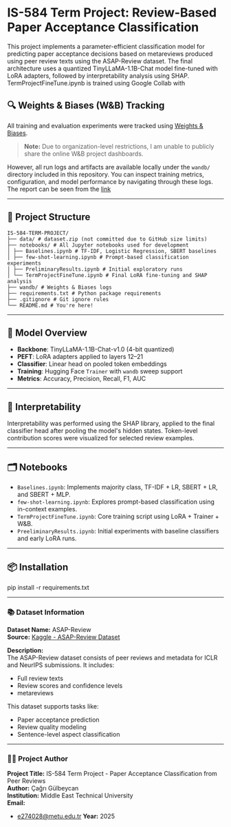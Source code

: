 # IS-584 Term Project: Review-Based Paper Acceptance Classification

This project implements a parameter-efficient classification model for predicting paper acceptance decisions based on metareviews produced using peer review texts using the ASAP-Review dataset. The final architecture uses a quantized TinyLLaMA-1.1B-Chat model fine-tuned with LoRA adapters, followed by interpretability analysis using SHAP. TermProjectFineTune.ipynb is trained using Google Collab with 

## 🔍 Weights & Biases (W&B) Tracking

All training and evaluation experiments were tracked using [Weights & Biases](https://wandb.ai).

> **Note:** Due to organization-level restrictions, I am unable to publicly share the online W&B project dashboards.

However, all run logs and artifacts are available locally under the `wandb/` directory included in this repository. You can inspect training metrics, configuration, and model performance by navigating through these logs. The report can be seen from the [link](https://wandb.ai/e274028-metu-middle-east-technical-university/tinyllama-lora/reports/Final-Report--VmlldzoxMzMzNzY0NQ?accessToken=9p332uvtlizc244x4ri0kckew4qka46hmor1zi128m49jnw4cyptt4qru8jq9v8z)

---

## 📁 Project Structure
```
IS-584-TERM-PROJECT/
├── data/ # dataset.zip (not committed due to GitHub size limits)
├── notebooks/ # All Jupyter notebooks used for development
│ ├── Baselines.ipynb # TF-IDF, Logistic Regression, SBERT baselines
│ ├── few-shot-learning.ipynb # Prompt-based classification experiments
│ ├── PreliminaryResults.ipynb # Initial exploratory runs
│ └── TermProjectFineTune.ipynb # Final LoRA fine-tuning and SHAP analysis
├── wandb/ # Weights & Biases logs
├── requirements.txt # Python package requirements
├── .gitignore # Git ignore rules
└── README.md # You're here!
```

---

## 🧠 Model Overview

- **Backbone**: TinyLLaMA-1.1B-Chat-v1.0 (4-bit quantized)
- **PEFT**: LoRA adapters applied to layers 12–21
- **Classifier**: Linear head on pooled token embeddings
- **Training**: Hugging Face `Trainer` with `wandb` sweep support
- **Metrics**: Accuracy, Precision, Recall, F1, AUC

---

## 🧪 Interpretability

Interpretability was performed using the SHAP library, applied to the final classifier head after pooling the model's hidden states. Token-level contribution scores were visualized for selected review examples.

---

## 🗂️ Notebooks

- `Baselines.ipynb`: Implements majority class, TF-IDF + LR, SBERT + LR, and SBERT + MLP.
- `few-shot-learning.ipynb`: Explores prompt-based classification using in-context examples.
- `TermProjectFineTune.ipynb`: Core training script using LoRA + Trainer + W&B.
- `PreeliminaryResults.ipynb`: Initial experiments with baseline classifiers and early LoRA runs.

---

## 📦 Installation

pip install -r requirements.txt

--- 

### 📚 Dataset Information

**Dataset Name:** ASAP-Review  
**Source:** [Kaggle - ASAP-Review Dataset](https://www.kaggle.com/datasets/jonauskis/asap-review)  

**Description:**  
The ASAP-Review dataset consists of peer reviews and metadata for ICLR and NeurIPS submissions. It includes:
- Full review texts
- Review scores and confidence levels
- metareviews

This dataset supports tasks like:
- Paper acceptance prediction  
- Review quality modeling  
- Sentence-level aspect classification  

---

### 🧑‍💻 Project Author

**Project Title:** IS-584 Term Project - Paper Acceptance Classification from Peer Reviews  
**Author:** Çağrı Gülbeycan  
**Institution:** Middle East Technical University  
**Email:**  
- e274028@metu.edu.tr 
**Year:** 2025

